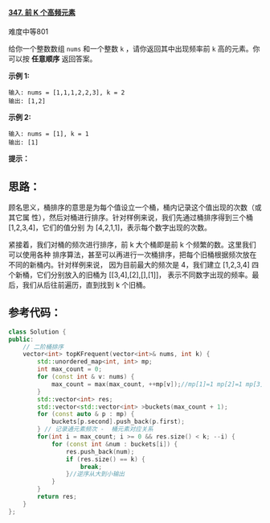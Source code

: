 #### [347. 前 K 个高频元素](https://leetcode-cn.com/problems/top-k-frequent-elements/)

难度中等801

给你一个整数数组 `nums` 和一个整数 `k` ，请你返回其中出现频率前 `k` 高的元素。你可以按 **任意顺序** 返回答案。

 

**示例 1:**

```
输入: nums = [1,1,1,2,2,3], k = 2
输出: [1,2]
```

**示例 2:**

```
输入: nums = [1], k = 1
输出: [1]
```

 

**提示：**

## 思路：

顾名思义，桶排序的意思是为每个值设立一个桶，桶内记录这个值出现的次数（或其它属 性），然后对桶进行排序。针对样例来说，我们先通过桶排序得到三个桶 [1,2,3,4]，它们的值分别 为 [4,2,1,1]，表示每个数字出现的次数。

紧接着，我们对桶的频次进行排序，前 k 大个桶即是前 k 个频繁的数。这里我们可以使用各种 排序算法，甚至可以再进行一次桶排序，把每个旧桶根据频次放在不同的新桶内。针对样例来说， 因为目前最大的频次是 4，我们建立 [1,2,3,4] 四个新桶，它们分别放入的旧桶为 [[3,4],[2],[],[1]]， 表示不同数字出现的频率。最后，我们从后往前遍历，直到找到 k 个旧桶。

## 参考代码：

```c++
class Solution {
public:
    // 二阶桶排序
    vector<int> topKFrequent(vector<int>& nums, int k) {
        std::unordered_map<int, int> mp;
        int max_count = 0;
        for (const int & v: nums) {
            max_count = max(max_count, ++mp[v]);//mp[1]=1 mp[2]=1 mp[3]=2 mp[4]=3
        }
        std::vector<int> res;
        std::vector<std::vector<int> >buckets(max_count + 1);
        for (const auto & p : mp) {
            buckets[p.second].push_back(p.first);
        } // 记录通元素频次 -  桶元素对应关系
        for(int i = max_count; i >= 0 && res.size() < k; --i) {
            for (const int &num : buckets[i]) {
                res.push_back(num);
                if (res.size() == k) {
                    break;
                }//逆序从大到小输出
            }
        }
        return res;
    }
};
```

